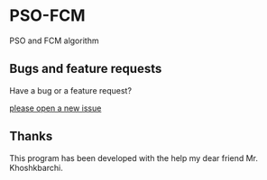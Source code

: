 # PSO-FCM
PSO and FCM algorithm

## Bugs and feature requests
Have a bug or a feature request? 

[please open a new issue](https://github.com/ali-kamali/PSO-FCM/issues/new)

## Thanks
This program has been developed with the help my dear friend Mr. Khoshkbarchi.
